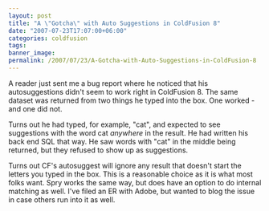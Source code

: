 ```yaml
---
layout: post
title: "A \"Gotcha\" with Auto Suggestions in ColdFusion 8"
date: "2007-07-23T17:07:00+06:00"
categories: coldfusion 
tags: 
banner_image: 
permalink: /2007/07/23/A-Gotcha-with-Auto-Suggestions-in-ColdFusion-8
---
```


A reader just sent me a bug report where he noticed that his autosuggestions didn't seem to work right in ColdFusion 8. The same dataset was returned from two things he typed into the box. One worked - and one did not.

Turns out he had typed, for example, "cat", and expected to see suggestions with the word cat <i>anywhere</i> in the result. He had written his back end SQL that way. He saw words with "cat" in the middle being returned, but they refused to show up as suggestions.

Turns out CF's autosuggest will ignore any result that doesn't start the letters you typed in the box. This is a reasonable choice as it is what most folks want. Spry works the same way, but does have an option to do internal matching as well. I've filed an ER with Adobe, but wanted to blog the issue in case others run into it as well.